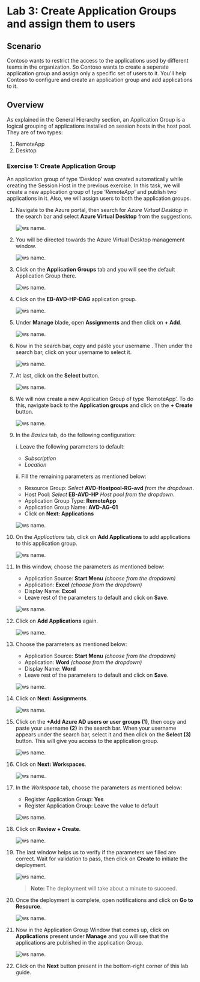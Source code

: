 # Lab 3: Create Application Groups and assign them to users

## **Scenario**

Contoso wants to restrict the access to the applications used by different teams in the organization. So Contoso wants to create a seperate application group and assign only a specific set of users to it. You'll help Contoso to configure and create an application group and add applications to it.

## **Overview**

As explained in the General Hierarchy section, an Application Group is a logical grouping of applications installed on session hosts in the host pool. They are of two types: 

1. RemoteApp 
2. Desktop 

### Exercise 1: Create Application Group

An application group of type ‘Desktop’ was created automatically while creating the Session Host in the previous exercise. In this task, we will create a new application group of type ‘*RemoteApp*’ and publish two applications in it. Also, we will assign users to both the application groups.

1. Navigate to the Azure portal, then search for *Azure Virtual Desktop* in the search bar and select **Azure Virtual Desktop** from the suggestions.

   ![ws name.](media/w1.png)

2. You will be directed towards the Azure Virtual Desktop management window.  

   ![ws name.](media/64.png)

3. Click on the **Application Groups** tab and you will see the default Application Group there. 

   ![ws name.](media/2avd81.png)
   
4. Click on the **EB-AVD-HP-DAG** application group.

   ![ws name.](media/2avd82.png)
      
5. Under **Manage** blade, open **Assignments** and then click on **+ Add**. 

   ![ws name.](media/avd-assignments-add.png)   
 
6. Now in the search bar, copy and paste your username **<inject key="AzureAdUserEmail" />**. Then under the search bar, click on your username to select it.

   ![ws name.](media/w7.png)
   
7. At last, click on the **Select** button. 
 
   ![ws name.](media/w6.png) 
 
8. We will now create a new Application Group of type ‘RemoteApp’. To do this, navigate back to the **Application groups** and click on the **+ Create** button. 

   ![ws name.](media/2avd84.png)

9. In the *Basics* tab, do the following configuration: 

   i. Leave the following parameters to default:
   
      - *Subscription*
      - *Location*
         
   ii. Fill the remaining parameters as mentioned below:  
   
      - Resource Group: *Select* **AVD-Hostpool-RG-avd** *from the dropdown*.
      - Host Pool: *Select* **EB-AVD-HP** *Host pool from the dropdown*.
      - Application Group Type: **RemoteApp** 
      - Application Group Name: **AVD-AG-01**
      - Click on **Next: Applications**

      ![ws name.](media/gsu4.png)

10. On the *Applications* tab, click on **Add Applications** to add applications to this application group.

    ![ws name.](media/ag1.png)

11. In this window, choose the parameters as mentioned below: 

    - Application Source: **Start Menu** *(choose from the dropdown)*  
    - Application: **Excel** *(choose from the dropdown)* 
    - Display Name: **Excel**
    - Leave rest of the parameters to default and click on **Save**.
   
    ![ws name.](media/2avd29.png)
 
12. Click on **Add Applications** again. 

    ![ws name.](media/ag2.png)

13. Choose the parameters as mentioned below: 

    - Application Source: **Start Menu** *(choose from the dropdown)*   
    - Application: **Word** *(choose from the dropdown)*
    - Display Name: **Word**    
    - Leave rest of the parameters to default and click on **Save**.  
   
    ![ws name.](media/2avd30.png)

14. Click on **Next: Assignments**.

    ![ws name.](media/ag3.png)

15. Click on the **+Add Azure AD users or user groups (1)**, then copy and paste your username **<inject key="AzureAdUserEmail" />** **(2)** in the search bar. When your username appears under the search bar, select it and then click on the **Select (3)** button. This will give you access to the application group.
 
    ![ws name.](media/ag5.png)

16. Click on **Next: Workspaces**.

    ![ws name.](media/ag6.png)

17. In the *Workspace* tab, choose the parameters as mentioned below:  

    - Register Application Group: **Yes**
    - Register Application Group: Leave the value to default

    ![ws name.](media/gsu3.png)

18. Click on **Review + Create**.

    ![ws name.](media/review.png)

19. The last window helps us to verify if the parameters we filled are correct. Wait for validation to pass, then click on **Create** to initiate the deployment. 

    ![ws name.](media/create%20AG-V2.png)

    >**Note:** The deployment will take about a minute to succeed.

20. Once the deployment is complete, open notifications and click on **Go to Resource**. 

    ![ws name.](media/81.png)

21. Now in the Application Group Window that comes up, click on **Applications** present under **Manage** and you will see that the applications are published in the application Group. 

    ![ws name.](media/uiupdate04.png)

22. Click on the **Next** button present in the bottom-right corner of this lab guide. 
